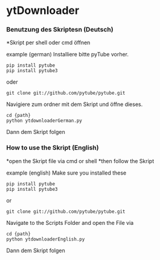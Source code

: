 # ytDownloader
### Benutzung des Skriptesn (Deutsch)
*Skript per shell oder cmd öffnen

example (german)
Installiere bitte pyTube vorher.
```
pip install pytube
pip install pytube3
```
oder
```
git clone git://github.com/pytube/pytube.git
```
Navigiere zum ordner mit dem Skript und öffne dieses.
```
cd {path}
python ytdownloaderGerman.py
```
Dann dem Skript folgen

### How to use the Skript (English)
*open the Skript file via cmd or shell
*then follow the Skript

example (english)
Make sure you installed these
```
pip install pytube
pip install pytube3
```
or
```
git clone git://github.com/pytube/pytube.git
```
Navigate to the Scripts Folder and open the File via 
```
cd {path}
python ytdownloaderEnglish.py
```
Dann dem Skript folgen
